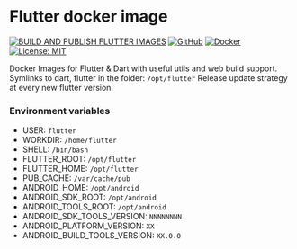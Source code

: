 # Flutter docker image

[![BUILD AND PUBLISH FLUTTER IMAGES](https://github.com/PlugFox/docker_flutter/actions/workflows/build_and_publish_tag.yml/badge.svg)](https://github.com/PlugFox/docker_flutter/actions/workflows/build_and_publish_tag.yml)
[![GitHub](https://img.shields.io/badge/Git-Hub-purple.svg)](https://github.com/PlugFox/docker_flutter)
[![Docker](https://img.shields.io/badge/Docker-Hub-2496ed.svg)](https://hub.docker.com/r/plugfox/flutter/tags)
[![License: MIT](https://img.shields.io/badge/License-MIT-brightgreen.svg)](https://github.com/PlugFox/docker_flutter/blob/master/LICENSE)

Docker Images for Flutter & Dart with useful utils and web build support.
Symlinks to dart, flutter in the folder: `/opt/flutter`
Release update strategy at every new flutter version.

### Environment variables

- USER: `flutter`
- WORKDIR: `/home/flutter`
- SHELL: `/bin/bash`
- FLUTTER_ROOT: `/opt/flutter`
- FLUTTER_HOME: `/opt/flutter`
- PUB_CACHE: `/var/cache/pub`
- ANDROID_HOME: `/opt/android`
- ANDROID_SDK_ROOT: `/opt/android`
- ANDROID_TOOLS_ROOT: `/opt/android`
- ANDROID_SDK_TOOLS_VERSION: `NNNNNNNN`
- ANDROID_PLATFORM_VERSION: `XX`
- ANDROID_BUILD_TOOLS_VERSION: `XX.0.0`
